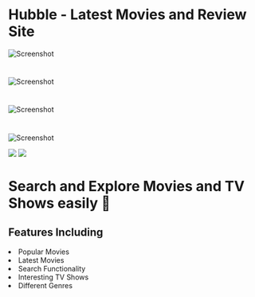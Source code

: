 # Hubble - Latest Movies and Review Site


![Screenshot](https://res.cloudinary.com/ruthless-labs/image/upload/v1658893646/screencapture-hubblemovies-netlify-app-movies-2022-07-27-03_55_13_yd7wip.png)
#
![Screenshot](https://res.cloudinary.com/ruthless-labs/image/upload/v1658893589/screencapture-hubblemovies-netlify-app-2022-07-27-03_54_53_1_suoo1w.png)
#
![Screenshot](https://res.cloudinary.com/ruthless-labs/image/upload/v1658893584/screencapture-hubblemovies-netlify-app-person-71580-2022-07-27-03_56_26_lmgnmx.png)
#
![Screenshot](https://res.cloudinary.com/ruthless-labs/image/upload/v1658893583/screencapture-hubblemovies-netlify-app-2022-07-27-03_54_53_iyutuu.png)


![](https://img.shields.io/badge/API-TMDB-informational?style=flat&logo=spanner&logoColor=white&color=8E2DE2)
![](https://img.shields.io/badge/Framework-React-informational?style=flat&logo=react&logoColor=white&color=000006)

# Search and Explore Movies and TV Shows easily 🚀
## Features Including 
<li> Popular Movies </li>
<li> Latest Movies </li>
<li> Search Functionality </li>
<li> Interesting TV Shows </li>
<li> Different Genres </li>